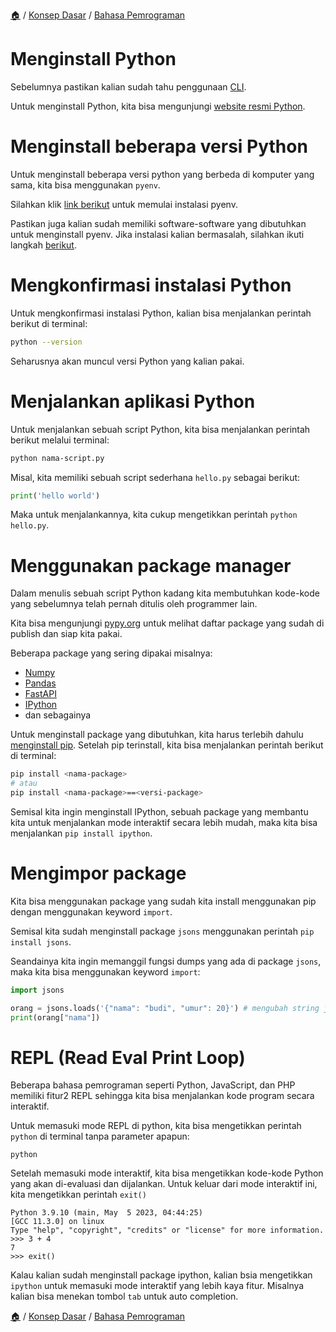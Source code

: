 [🏠](../../README.md) / [Konsep Dasar](../README.md) / [Bahasa Pemrograman](README.md)

# Menginstall Python

Sebelumnya pastikan kalian sudah tahu penggunaan [CLI](../cli.md).

Untuk menginstall Python, kita bisa mengunjungi [website resmi Python](https://www.python.org/downloads/).

# Menginstall beberapa versi Python

Untuk menginstall beberapa versi python yang berbeda di komputer yang sama, kita bisa menggunakan `pyenv`.

Silahkan klik [link berikut](https://github.com/pyenv/pyenv#installation) untuk memulai instalasi pyenv.

Pastikan juga kalian sudah memiliki software-software yang dibutuhkan untuk menginstall pyenv. Jika instalasi kalian bermasalah, silahkan ikuti langkah [berikut](https://github.com/pyenv/pyenv/wiki#suggested-build-environment).

# Mengkonfirmasi instalasi Python

Untuk mengkonfirmasi instalasi Python, kalian bisa menjalankan perintah berikut di terminal:

```bash
python --version
```

Seharusnya akan muncul versi Python yang kalian pakai.

# Menjalankan aplikasi Python

Untuk menjalankan sebuah script Python, kita bisa menjalankan perintah berikut melalui terminal:

```bash
python nama-script.py
```

Misal, kita memiliki sebuah script sederhana `hello.py` sebagai berikut:

```python
print('hello world')
```

Maka untuk menjalankannya, kita cukup mengetikkan perintah `python hello.py`.

# Menggunakan package manager

Dalam menulis sebuah script Python kadang kita membutuhkan kode-kode yang sebelumnya telah pernah ditulis oleh programmer lain.

Kita bisa mengunjungi [pypy.org](https://pypi.org/) untuk melihat daftar package yang sudah di publish dan siap kita pakai.

Beberapa package yang sering dipakai misalnya:
- [Numpy](https://pypi.org/project/numpy/)
- [Pandas](https://pypi.org/project/pandas/)
- [FastAPI](https://pypi.org/project/fastapi/)
- [IPython](https://pypi.org/project/ipython/)
- dan sebagainya

Untuk menginstall package yang dibutuhkan, kita harus terlebih dahulu [menginstall pip](https://pip.pypa.io/en/stable/installation/). Setelah pip terinstall, kita bisa menjalankan perintah berikut di terminal:

```bash
pip install <nama-package>
# atau
pip install <nama-package>==<versi-package>
```

Semisal kita ingin menginstall IPython, sebuah package yang membantu kita untuk menjalankan mode interaktif secara lebih mudah, maka kita bisa menjalankan `pip install ipython`.

# Mengimpor package

Kita bisa menggunakan package yang sudah kita install menggunakan pip dengan menggunakan keyword `import`.

Semisal kita sudah menginstall package `jsons` menggunakan perintah `pip install jsons`.

Seandainya kita ingin memanggil fungsi dumps yang ada di package `jsons`, maka kita bisa menggunakan keyword `import`:

```python
import jsons

orang = jsons.loads('{"nama": "budi", "umur": 20}') # mengubah string json menjadi python dictionary
print(orang["nama"])
```

# REPL (Read Eval Print Loop)

Beberapa bahasa pemrograman seperti Python, JavaScript, dan PHP memiliki fitur2 REPL sehingga kita bisa menjalankan kode program secara interaktif.

Untuk memasuki mode REPL di python, kita bisa mengetikkan perintah `python` di terminal tanpa parameter apapun:

```
python
```

Setelah memasuki mode interaktif, kita bisa mengetikkan kode-kode Python yang akan di-evaluasi dan dijalankan. Untuk keluar dari mode interaktif ini, kita mengetikkan perintah `exit()`

```
Python 3.9.10 (main, May  5 2023, 04:44:25) 
[GCC 11.3.0] on linux
Type "help", "copyright", "credits" or "license" for more information.
>>> 3 + 4
7
>>> exit()
```

Kalau kalian sudah menginstall package ipython, kalian bsia mengetikkan `ipython` untuk memasuki mode interaktif yang lebih kaya fitur. Misalnya kalian bisa menekan tombol `tab` untuk auto completion.


[🏠](../../README.md) / [Konsep Dasar](../README.md) / [Bahasa Pemrograman](README.md)